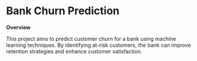 # Bank Churn Prediction

**Overview** 

This project aims to predict customer churn for a bank using machine learning techniques. By identifying at-risk customers, the bank can improve retention strategies and enhance customer satisfaction.

